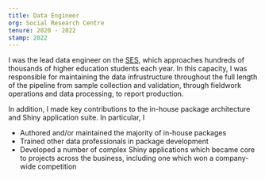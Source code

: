 ```yaml
---
title: Data Engineer
org: Social Research Centre
tenure: 2020 - 2022
stamp: 2022
---
```



I was the lead data engineer on the [SES]("https://www.qilt.edu.au/surveys/student-experience-survey-(ses)), which approaches hundreds of thousands of higher education students each year. In this capacity, I was responsible for maintaining the data infrustructure throughout the full length of the pipeline from sample collection and validation, through fieldwork operations and data processing, to report production. 

In addition, I made key contributions to the in-house package architecture and Shiny application suite. In particular, I

- Authored and/or maintained the majority of in-house packages
- Trained other data professionals in package development
- Developed a number of complex Shiny applications which became core to projects across the business, including one which won a company-wide competition
